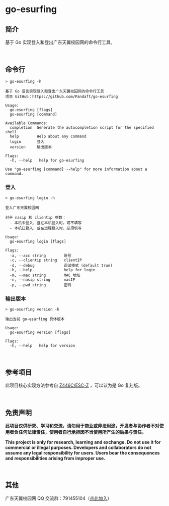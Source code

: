 # go-esurfing

## 简介

基于 Go 实现登入和登出广东天翼校园网的命令行工具。

<br />

## 命令行

```text
> go-esurfing -h

基于 Go 语言实现登入和登出广东天翼校园网的命令行工具
项目 GitHub：https://github.com/Pandaft/go-esurfing

Usage:
  go-esurfing [flags]
  go-esurfing [command]

Available Commands:
  completion  Generate the autocompletion script for the specified shell
  help        Help about any command
  login       登入
  version     输出版本

Flags:
  -h, --help   help for go-esurfing

Use "go-esurfing [command] --help" for more information about a command.
```

### 登入

```text
> go-esurfing login -h

登入广东天翼校园网

对于 nasip 和 clientip 参数：
  - 本机未登入，且在本机登入时，可不填写
  - 本机已登入，或在远程登入时，必须填写

Usage:
  go-esurfing login [flags]

Flags:
  -a, --acc string        账号
  -c, --clientip string   clientIP
  -d, --debug             调试模式 (default true)
  -h, --help              help for login
  -m, --mac string        MAC 地址
  -n, --nasip string      nasIP
  -p, --pwd string        密码
```

### 输出版本

```text
> go-esurfing version -h

输出当前 go-esurfing 具体版本

Usage:
  go-esurfing version [flags]

Flags:
  -h, --help   help for version
```

<br />

## 参考项目

此项目核心实现方法参考自 [Z446C/ESC-Z](https://github.com/Z446C/ESC-Z/) ，可以认为是 Go 复刻版。

<br />

## 免责声明

**此项目仅供研究、学习和交流，请勿用于商业或非法用途，开发者与协作者不对使用者负任何法律责任，使用者自行承担因不当使用所产生的后果与责任。**

**This project is only for research, learning and exchange. Do not use it for commercial or illegal purposes. Developers and collaborators do not assume any legal responsibility for users. Users bear the consequences and responsibilities arising from improper use.**

<br />

## 其他

广东天翼校园网 QQ 交流群：791455104（[点此加入](http://qm.qq.com/cgi-bin/qm/qr?_wv=1027&k=yTA84KiemCppMD5Y2CDepUsnVRo59dOS&authKey=CH%2Bb2yFiTVPqLOjdwrEGXGVvmhWTURTFX8yM5eRA7ipWh5fOKAIpJRqCKDIWZT7V&noverify=0&group_code=791455104)）
